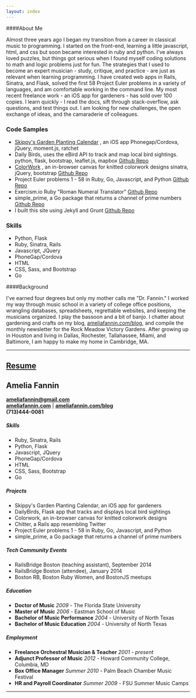 ```yaml
---
layout: index
---
```

####About Me

 Almost three years ago I began my transition from a career in classical music to programming. I started on the front-end, learning a little javascript, html, and css but soon became interested in ruby and python. I've always loved puzzles, but things got serious when I found myself coding solutions to math and logic problems just for fun. The strategies that I used to become an expert musician - study, critique, and practice - are just as relevant when learning programming. I have created web apps in Rails, Sinatra, and Flask, solved the first 58 Project Euler problems in a variety of languages, and am comfortable working in the command line. My most recent freelance work - an iOS app for gardeners - has sold over 100 copies. I learn quickly - I read the docs, sift through stack-overflow, ask questions, and test things out. I am looking for new challenges, the open exchange of ideas, and the camaraderie of colleagues.  

<div class="col">
  <h3>Code Samples</h3>
  <ul>
    <li>
      <a href="https://itunes.apple.com/us/app/skippys-garden-full-season/id970091991?mt=8" target="_blank">Skippy's Garden Planting Calendar</a>
      , an iOS app
      Phonegap/Cordova, jQuery, moment.js, ratchet
    </li>
    <li>
      Daily Birds, uses the eBird API to track and map local bird sightings.
      python, flask, bootstrap, leaflet.js, mapbox
      <a href="https://github.com/AmeliaFannin/Daily_Birds" target="_blank">
        Github Repo
      </a>
    </li>
    <li>
      <a href="https://salty-gorge-2567.herokuapp.com/grid.html" target="_back">ColorWork</a>
      , an in-browser canvas for knitted colorwork designs
      sinatra, jQuery, bootstrap
      <a href="https://github.com/AmeliaFannin/colorwork" target="_blank">Github Repo</a>
    </li>
    <li>
      Project Euler problems 1 - 58 in Ruby, Go, Javascript, and Python
      <a href="https://github.com/AmeliaFannin/euler" target="_blank">
        Github Repo
      </a>
    </li>
    <li>
      Exercism.io Ruby "Roman Numeral Translator"
      <a href="https://github.com/AmeliaFannin/Exercism-Ruby" target="_blank">
        Github Repo
      </a>
    </li>
    <li>
      simple_prime, a Go package that returns a channel of prime numbers
      <a href="https://github.com/AmeliaFannin/simple_prime" target="_blank">
        Github Repo
      </a>
    </li>
    <li>
      I built this site using Jekyll and Grunt
      <a href="https://github.com/AmeliaFannin/AmeliaFannin.github.io" target="_blank">
        Github Repo
      </a>
    </li>
  </ul>
</div>

<div class= "col">
  <h3>Skills</h3>
  <ul>
    <li>Python, Flask</li>
    <li>Ruby, Sinatra, Rails</li>
    <li>Javascript, JQuery</li>
    <li>PhoneGap/Cordova</li>
    <li>HTML</li>
    <li>CSS, Sass, and Bootstrap</li>
    <li>Go</li> 
  </ul>
</div>


####Background


I've earned four degrees but only my mother calls me "Dr. Fannin." I worked my way through music school in a variety of college office positions, wrangling databases, spreadsheets, regrettable websites, and keeping the musicians organized. I play the bassoon and a bit of banjo. I chatter about gardening and crafts on my blog, <a href="http://ameliafannin.com/blog" target="blank">ameliafannin.com/blog</a>, and compile the monthly newsletter for the Rock Meadow Victory Gardens. After growing up in Houston and living in Dallas, Rochester, Tallahassee, Miami, and Baltimore, I am happy to make my home in Cambridge, MA.
 
---

<div class="resume-head">
  <h2><a href="/fannin_resume_2015.pdf" rel="download">Resume</a></h2>
</div>

## Amelia Fannin
**[ameliafannin@gmail.com](mailto://ameliafannin@gmail.com)**    
**[ameliafannin.com](http://ameliafannin.com)** | **[ameliafannin.com/blog](http://ameliafannin.com/blog)**    
**(713)444-0081**

##### Skills
* Ruby, Sinatra, Rails
* Python, Flask
* Javascript, JQuery
* PhoneGap/Cordova
* HTML
* CSS, Sass, Bootstrap
* Go 

##### Projects
* Skippy's Garden Planting Calendar, an iOS app for gardeners
* DailyBirds, Flask app that tracks and displays local bird sightings
* Colorwork, an in-browser canvas for knitted colorwork designs
* Chitter, a Rails app resembling Twitter
* Project Euler problems 1 - 58 in Ruby, Go, Javascript, and Python 
* simple_prime, a Go package that returns a channel of prime numbers

#####  Tech Community Events
* RailsBridge Boston (teaching assistant), September 2014
* RailsBridge Boston (attendee), January 2014
* Boston RB, Boston Ruby Women, and BostonJS meetups

##### Education
* **Doctor of Music** *2009* - The Florida State University 
* **Master of Music** *2006* - Eastman School of Music 
* **Bachelor of Music Performance** *2004* - University of North Texas
* **Bachelor of Music Education** *2004* - University of North Texas

##### Employment
* **Freelance Orchestral Musician & Teacher** *2001 - present*
* **Adjunct Professor of Music** *2012* - Howard Community College, Columbia, MD 
* **Box Office Manager** *Summer 2010* - Palm Beach Chamber Music Festival
* **HR and Payroll Coordinator** *Summer 2009* - FSU Summer Music Camps

---




